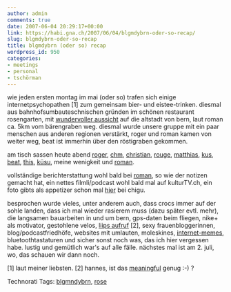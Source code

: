 ```yaml
---
author: admin
comments: true
date: 2007-06-04 20:29:17+00:00
link: https://habi.gna.ch/2007/06/04/blgmdybrn-oder-so-recap/
slug: blgmdybrn-oder-so-recap
title: blgmdybrn (oder so) recap
wordpress_id: 950
categories:
- meetings
- personal
- tschörman
---
```


wie jeden ersten montag im mai (oder so) trafen sich einige internetpsychopathen [1] zum gemeinsam bier- und eistee-trinken. diesmal aus bahnhofsumbauteschnischen gründen im schönen restaurant rosengarten, mit [wundervoller aussicht](http://bloxxs.org/?p=747) auf die altstadt von bern, laut roman ca. 5km vom bärengraben weg.
diesmal wurde unsere gruppe mit ein paar menschen aus anderen regionen verstärkt, roger und roman kamen von weiter weg, beat ist immerhin über den röstigraben gekommen.

am tisch sassen heute abend [roger](http://kulturtv.ch/), [chm](http://bloxxs.org/), [christian](https://hymnos.existenz.ch/), [rouge](http://www.rouge.ch/blog), [matthias](http://metablog.ch/), [kus](http://starfrosch.ch/), [beat](http://busblog2.blogspot.com/), [this](http://borniert.com/), [küsu](http://www.2xm.org/), meine wenigkeit und [roman](http://blog.yoda.ch/).

vollständige berichterstattung wohl bald bei [roman](http://blog.yoda.ch/), so wie der notizen gemacht hat, ein nettes filmli/podcast wohl bald mal auf kulturTV.ch, ein foto gibts als appetizer schon mal [hier](http://bloxxs.org/?p=751) bei chigu.

besprochen wurde vieles, unter anderem auch, dass crocs immer auf der sohle landen, dass ich mal wieder rasierem muss (dazu später evtl. mehr), die langsamen bauarbeiten in und um bern, gps-daten beim fliegen, nike+ als motivator, gestohlene velos, [liips aufruf](http://www.liip.ch/company/jobs/) [2], sexy frauenbloggerinnen, blog/podcastfriedhöfe, websites mit umlauten, moleskines, [internet-memes](https://flickr.com/photos/habi/508063541/), bluetoothtastaturen und sicher sonst noch was, das ich hier vergessen habe. lustig und gemütlich war's auf alle fälle. nächstes mal ist am 2. juli, wo, das schauen wir dann noch.

[1] laut meiner liebsten.
[2] hannes, ist das [meaningful](http://blog.liip.ch/archive/2007/05/30/write-about-our-job-offerings-win-a-liipod.html) genug :-) ?



Technorati Tags: [blgmndybrn](http://www.technorati.com/tag/blgmndybrn), [rose](http://www.technorati.com/tag/rose)
